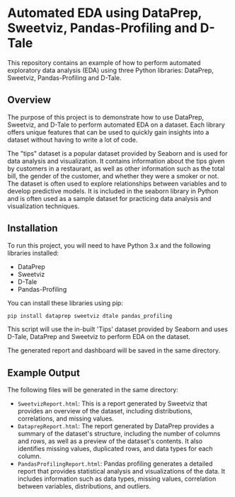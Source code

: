 # Automated EDA using DataPrep, Sweetviz, Pandas-Profiling and D-Tale

This repository contains an example of how to perform automated exploratory data analysis (EDA) using three Python libraries: DataPrep, Sweetviz, Pandas-Profiling and D-Tale. 

## Overview

The purpose of this project is to demonstrate how to use DataPrep, Sweetviz, and D-Tale to perform automated EDA on a dataset. Each library offers unique features that can be used to quickly gain insights into a dataset without having to write a lot of code.

The "tips" dataset is a popular dataset provided by Seaborn and is used for data analysis and visualization. It contains information about the tips given by customers in a restaurant, as well as other information such as the total bill, the gender of the customer, and whether they were a smoker or not. The dataset is often used to explore relationships between variables and to develop predictive models. It is included in the seaborn library in Python and is often used as a sample dataset for practicing data analysis and visualization techniques.

## Installation

To run this project, you will need to have Python 3.x and the following libraries installed:

- DataPrep
- Sweetviz
- D-Tale
- Pandas-Profiling

You can install these libraries using pip:<br>
```python
pip install dataprep sweetviz dtale pandas_profiling
```


This script will use the in-built 'Tips' dataset provided by Seaborn and uses D-Tale, DataPrep and Sweetviz to perform EDA on the dataset.

The generated report and dashboard will be saved in the same directory.

## Example Output

The following files will be generated in the same directory:

- `SweetvizReport.html`: This is a report generated by Sweetviz that provides an overview of the dataset, including distributions, correlations, and missing values.
- `DataprepReport.html`: The report generated by DataPrep provides a summary of the dataset's structure, including the number of columns and rows, as well as a preview of the dataset's contents. It also identifies missing values, duplicated rows, and data types for each column.
- `PandasProfilingReport.html`: Pandas profiling generates a detailed report that provides statistical analysis and visualizations of the data. It includes information such as data types, missing values, correlation between variables, distributions, and outliers.

